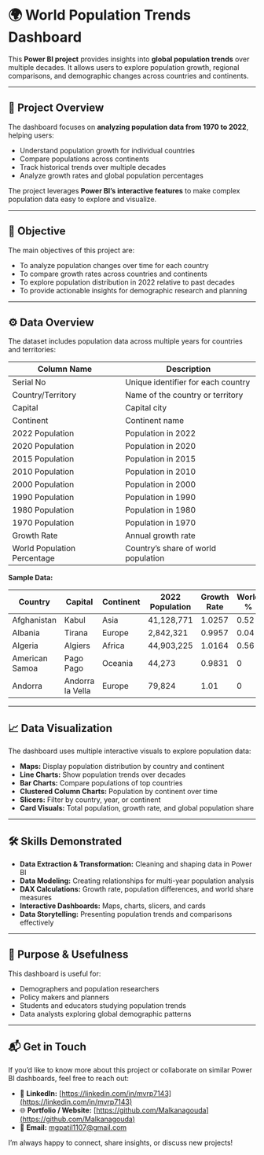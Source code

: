 # 🌍 World Population Trends Dashboard  

This **Power BI project** provides insights into **global population trends** over multiple decades. It allows users to explore population growth, regional comparisons, and demographic changes across countries and continents.  

---

## 🔎 Project Overview  
The dashboard focuses on **analyzing population data from 1970 to 2022**, helping users:  
- Understand population growth for individual countries  
- Compare populations across continents  
- Track historical trends over multiple decades  
- Analyze growth rates and global population percentages  

The project leverages **Power BI’s interactive features** to make complex population data easy to explore and visualize.  

---

## 🎯 Objective  
The main objectives of this project are:  
- To analyze population changes over time for each country  
- To compare growth rates across countries and continents  
- To explore population distribution in 2022 relative to past decades  
- To provide actionable insights for demographic research and planning  

---

## ⚙️ Data Overview  
The dataset includes population data across multiple years for countries and territories:  

| Column Name                  | Description |
|-------------------------------|------------|
| Serial No                     | Unique identifier for each country |
| Country/Territory             | Name of the country or territory |
| Capital                       | Capital city |
| Continent                     | Continent name |
| 2022 Population               | Population in 2022 |
| 2020 Population               | Population in 2020 |
| 2015 Population               | Population in 2015 |
| 2010 Population               | Population in 2010 |
| 2000 Population               | Population in 2000 |
| 1990 Population               | Population in 1990 |
| 1980 Population               | Population in 1980 |
| 1970 Population               | Population in 1970 |
| Growth Rate                   | Annual growth rate |
| World Population Percentage   | Country’s share of world population |

**Sample Data:**  

| Country         | Capital        | Continent       | 2022 Population | Growth Rate | World % |
|-----------------|----------------|----------------|----------------|-------------|---------|
| Afghanistan     | Kabul          | Asia           | 41,128,771     | 1.0257      | 0.52    |
| Albania         | Tirana         | Europe         | 2,842,321      | 0.9957      | 0.04    |
| Algeria         | Algiers        | Africa         | 44,903,225     | 1.0164      | 0.56    |
| American Samoa  | Pago Pago      | Oceania        | 44,273         | 0.9831      | 0       |
| Andorra         | Andorra la Vella | Europe       | 79,824         | 1.01        | 0       |

---

## 📈 Data Visualization  
The dashboard uses multiple interactive visuals to explore population data:  
- **Maps:** Display population distribution by country and continent  
- **Line Charts:** Show population trends over decades  
- **Bar Charts:** Compare populations of top countries  
- **Clustered Column Charts:** Population by continent over time  
- **Slicers:** Filter by country, year, or continent  
- **Card Visuals:** Total population, growth rate, and global population share  

---

## 🛠️ Skills Demonstrated  
- **Data Extraction & Transformation:** Cleaning and shaping data in Power BI  
- **Data Modeling:** Creating relationships for multi-year population analysis  
- **DAX Calculations:** Growth rate, population differences, and world share measures  
- **Interactive Dashboards:** Maps, charts, slicers, and cards  
- **Data Storytelling:** Presenting population trends and comparisons effectively  

---

## 🎯 Purpose & Usefulness  
This dashboard is useful for:  
- Demographers and population researchers  
- Policy makers and planners  
- Students and educators studying population trends  
- Data analysts exploring global demographic patterns  

---

## 📬 Get in Touch  
If you’d like to know more about this project or collaborate on similar Power BI dashboards, feel free to reach out:  

- 💼 **LinkedIn:** [https://linkedin.com/in/mvrp7143](https://linkedin.com/in/mvrp7143)  
- 🌐 **Portfolio / Website:** [https://github.com/Malkanagouda](https://github.com/Malkanagouda)  
- 📩 **Email:** mgpatil1107@gmail.com  

I’m always happy to connect, share insights, or discuss new projects!

